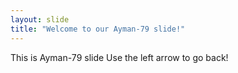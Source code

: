 ```yaml
---
layout: slide
title: "Welcome to our Ayman-79 slide!"
---
```

This is Ayman-79 slide
Use the left arrow to go back!